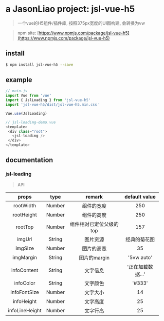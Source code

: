 # a JasonLiao project: jsl-vue-h5
> 一个vue的H5组件/插件库, 按照375px宽度的UI图构建, 会转换为vw

> npm site: [https://www.npmjs.com/package/jsl-vue-h5](https://www.npmjs.com/package/jsl-vue-h5)

## install
```bash
$ npm install jsl-vue-h5 --save
```
## example
```javascript
// main.js
import Vue from 'vue'
import { JslLoading } from 'jsl-vue-h5'
import 'jsl-vue-h5/dist/jsl-vue-h5.min.css'

Vue.use(JslLoading)

// jsl-loading-demo.vue
<template>
 <div class="root">
   <jsl-loading />
 </div>
</template>
```

## documentation
### jsl-loading
>API

| props | type | remark | default value |
|:-----:|:----:|:------:|:-------------:|
| rootWidth |  Number | 组件的宽度 | 250 |
| rootHeight |  Number | 组件的高度 | 250 |
| rootTop |  Number | 组件相对已定位父级的top | 157 |
| imgUrl |  String | 图片资源 | 经典的菊花图 |
| imgSize |  Number | 图片的高宽 | 35 |
| imgMargin |  String | 图片的margin | '5vw auto' |
| infoContent |  String | 文字信息 | '正在加载数据...' |
| infoColor |  String | 文字颜色 | '#333' |
| infoFontSize |  Number | 文字大小 | 14 |
| infoHeight |  Number | 文字高度 | 25 |
| infoLineHeight |  Number | 文字行高 | 25 |



